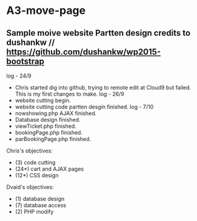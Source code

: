 # A3-move-page
Sample moive website
Partten design credits to dushankw // https://github.com/dushankw/wp2015-bootstrap
--------------------
log - 24/9 
- Chris started dig into github, trying to remote edit at Cloud9 but failed. This is my first changes to make.
log - 26/9
- website cutting begin.
- website cutting code partten desgin finished.
log - 7/10
- nowshowing.php AJAX finished.
- Database design finished.
- viewTicket.php finished.
- bookingPage.php finished.
- parBookingPage.php finished.



Chris's objectives:
- (3) code cutting
- (24*) cart and AJAX pages
- (12*) CSS design

Dvaid's objectives:
- (1) database design
- (7) database access
- (2) PHP modify 
